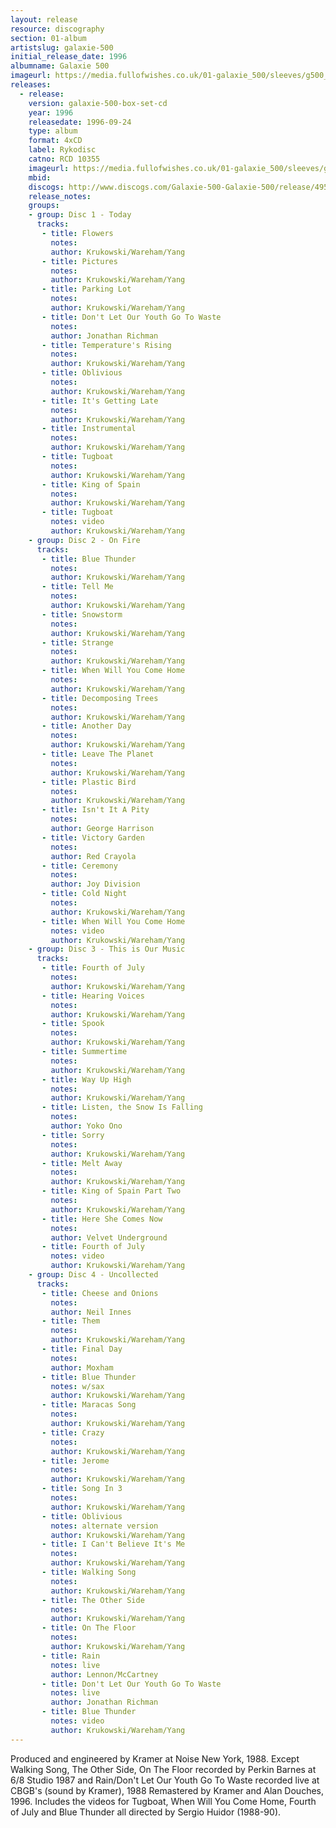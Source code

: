 ```yaml
---
layout: release
resource: discography
section: 01-album
artistslug: galaxie-500
initial_release_date: 1996
albumname: Galaxie 500
imageurl: https://media.fullofwishes.co.uk/01-galaxie_500/sleeves/g500_boxset_box_front.jpg
releases:
  - release:
    version: galaxie-500-box-set-cd
    year: 1996
    releasedate: 1996-09-24
    type: album
    format: 4xCD
    label: Rykodisc
    catno: RCD 10355
    imageurl: https://media.fullofwishes.co.uk/01-galaxie_500/sleeves/g500_boxset_box_front.jpg
    mbid:
    discogs: http://www.discogs.com/Galaxie-500-Galaxie-500/release/495238
    release_notes:
    groups:
    - group: Disc 1 - Today
      tracks:
       - title: Flowers
         notes:
         author: Krukowski/Wareham/Yang
       - title: Pictures
         notes:
         author: Krukowski/Wareham/Yang
       - title: Parking Lot
         notes:
         author: Krukowski/Wareham/Yang
       - title: Don't Let Our Youth Go To Waste
         notes:
         author: Jonathan Richman
       - title: Temperature's Rising
         notes:
         author: Krukowski/Wareham/Yang
       - title: Oblivious
         notes:
         author: Krukowski/Wareham/Yang
       - title: It's Getting Late
         notes:
         author: Krukowski/Wareham/Yang
       - title: Instrumental
         notes:
         author: Krukowski/Wareham/Yang
       - title: Tugboat
         notes:
         author: Krukowski/Wareham/Yang
       - title: King of Spain
         notes:
         author: Krukowski/Wareham/Yang
       - title: Tugboat
         notes: video
         author: Krukowski/Wareham/Yang
    - group: Disc 2 - On Fire
      tracks:
       - title: Blue Thunder
         notes:
         author: Krukowski/Wareham/Yang
       - title: Tell Me
         notes:
         author: Krukowski/Wareham/Yang
       - title: Snowstorm
         notes:
         author: Krukowski/Wareham/Yang
       - title: Strange
         notes:
         author: Krukowski/Wareham/Yang
       - title: When Will You Come Home
         notes:
         author: Krukowski/Wareham/Yang
       - title: Decomposing Trees
         notes:
         author: Krukowski/Wareham/Yang
       - title: Another Day
         notes:
         author: Krukowski/Wareham/Yang
       - title: Leave The Planet
         notes:
         author: Krukowski/Wareham/Yang
       - title: Plastic Bird
         notes:
         author: Krukowski/Wareham/Yang
       - title: Isn't It A Pity
         notes:
         author: George Harrison
       - title: Victory Garden
         notes:
         author: Red Crayola
       - title: Ceremony
         notes:
         author: Joy Division
       - title: Cold Night
         notes:
         author: Krukowski/Wareham/Yang
       - title: When Will You Come Home
         notes: video
         author: Krukowski/Wareham/Yang
    - group: Disc 3 - This is Our Music
      tracks:
       - title: Fourth of July
         notes:
         author: Krukowski/Wareham/Yang
       - title: Hearing Voices
         notes:
         author: Krukowski/Wareham/Yang
       - title: Spook
         notes:
         author: Krukowski/Wareham/Yang
       - title: Summertime
         notes:
         author: Krukowski/Wareham/Yang
       - title: Way Up High
         notes:
         author: Krukowski/Wareham/Yang
       - title: Listen, the Snow Is Falling
         notes:
         author: Yoko Ono
       - title: Sorry
         notes:
         author: Krukowski/Wareham/Yang
       - title: Melt Away
         notes:
         author: Krukowski/Wareham/Yang
       - title: King of Spain Part Two
         notes:
         author: Krukowski/Wareham/Yang
       - title: Here She Comes Now
         notes:
         author: Velvet Underground
       - title: Fourth of July
         notes: video
         author: Krukowski/Wareham/Yang
    - group: Disc 4 - Uncollected
      tracks:
       - title: Cheese and Onions
         notes:
         author: Neil Innes
       - title: Them
         notes:
         author: Krukowski/Wareham/Yang
       - title: Final Day
         notes:
         author: Moxham
       - title: Blue Thunder
         notes: w/sax
         author: Krukowski/Wareham/Yang
       - title: Maracas Song
         notes:
         author: Krukowski/Wareham/Yang
       - title: Crazy
         notes:
         author: Krukowski/Wareham/Yang
       - title: Jerome
         notes:
         author: Krukowski/Wareham/Yang
       - title: Song In 3
         notes:
         author: Krukowski/Wareham/Yang
       - title: Oblivious
         notes: alternate version
         author: Krukowski/Wareham/Yang
       - title: I Can't Believe It's Me
         notes:
         author: Krukowski/Wareham/Yang
       - title: Walking Song
         notes:
         author: Krukowski/Wareham/Yang
       - title: The Other Side
         notes:
         author: Krukowski/Wareham/Yang
       - title: On The Floor
         notes:
         author: Krukowski/Wareham/Yang
       - title: Rain
         notes: live
         author: Lennon/McCartney
       - title: Don't Let Our Youth Go To Waste
         notes: live
         author: Jonathan Richman
       - title: Blue Thunder
         notes: video
         author: Krukowski/Wareham/Yang
---
```

Produced and engineered by Kramer at Noise New York, 1988. Except Walking Song, The Other Side, On The Floor recorded by Perkin Barnes at 6/8 Studio 1987 and Rain/Don't Let Our Youth Go To Waste recorded live at CBGB's (sound by Kramer), 1988
Remastered by Kramer and Alan Douches, 1996.
Includes the videos for Tugboat, When Will You Come Home, Fourth of July and Blue Thunder all directed by Sergio Huidor (1988-90).
